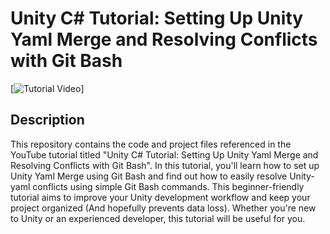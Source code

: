 # Unity C# Tutorial: Setting Up Unity Yaml Merge and Resolving Conflicts with Git Bash

[![Tutorial Video]([https://img.youtube.com/vi/ZI7Uz-VnO8U/0.jpg](https://www.youtube.com/watch?v=ZI7Uz-VnO8U))]

## Description
This repository contains the code and project files referenced in the YouTube tutorial titled "Unity C# Tutorial: Setting Up Unity Yaml Merge and Resolving Conflicts with Git Bash". In this tutorial, you'll learn how to set up Unity Yaml Merge using Git Bash and find out how to easily resolve Unity-yaml conflicts using simple Git Bash commands. This beginner-friendly tutorial aims to improve your Unity development workflow and keep your project organized (And hopefully prevents data loss). Whether you're new to Unity or an experienced developer, this tutorial will be useful for you.
